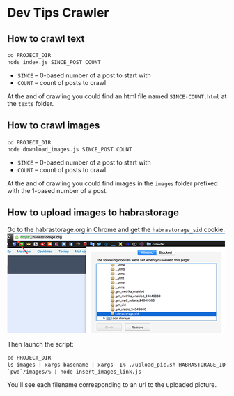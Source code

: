 # Dev Tips Crawler

## How to crawl text
```
cd PROJECT_DIR
node index.js SINCE_POST COUNT
```

* `SINCE` – 0-based number of a post to start with
* `COUNT` – count of posts to crawl

At the and of crawling you could find an html file named `SINCE-COUNT.html` at the `texts` folder.

## How to crawl images

```
cd PROJECT_DIR
node download_images.js SINCE_POST COUNT
```

* `SINCE` – 0-based number of a post to start with
* `COUNT` – count of posts to crawl

At the and of crawling you could find images in the `images` folder prefixed with the 1-based number of a post.

## How to upload images to habrastorage
Go to the habrastorage.org in Chrome and get the `habrastorage_sid` cookie.
![How to get habrastorage_sid](howToSessionId.png)

Then launch the script:

```
cd PROJECT_DIR
ls images | xargs basename | xargs -I% ./upload_pic.sh HABRASTORAGE_ID `pwd`/images/% | node insert_images_link.js
```

You'll see each filename corresponding to an url to the uploaded picture.
